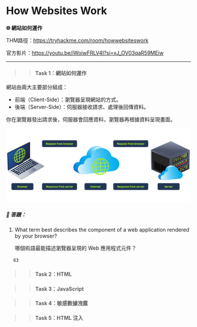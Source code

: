 # How Websites Work

**🌐 網站如何運作**

THM路徑：https://tryhackme.com/room/howwebsiteswork

官方影片：https://youtu.be/iWoiwFRLV4I?si=xJ_OV03qaR59MEiw

---

>> #### Task 1：網站如何運作

網站由兩大主要部分組成：
- 前端（Client-Side）：瀏覽器呈現網站的方式。
- 後端（Server-Side）：伺服器接收請求、處理後回傳資料。

你在瀏覽器發出請求後，伺服器會回應資料，瀏覽器再根據資料呈現畫面。

<p align="left">
  <img src="/rooms/images/15_01.png" width="600">
</p>

##### 🔐 答題：
1. What term best describes the component of a web application rendered by your browser?
   
   哪個術語最能描述瀏覽器呈現的 Web 應用程式元件？
   
&nbsp;&nbsp;&nbsp;&nbsp; `63`


>> #### Task 2：HTML

>> #### Task 3：JavaScript

>> #### Task 4：敏感數據洩露

>> #### Task 5：HTML 注入

<!--
##### 🔐 答題：
1. What is the maximum length of a subdomain?
   
   子域名的最大長度是多少？
   
&nbsp;&nbsp;&nbsp;&nbsp; `63`

2. Which of the following characters cannot be used in a subdomain ( 3 b _ - )?
   
   以下哪些字元不能在子域 （ 3 b _ - ） 中使用？
   
&nbsp;&nbsp;&nbsp;&nbsp; `_`

3. What is the maximum length of a domain name?
   
   Domain Name 名稱的最大長度是多少？
   
&nbsp;&nbsp;&nbsp;&nbsp; `253`

4. What type of TLD is .co.uk?
   
   .co.uk 是什麼類型的 TLD？
   
&nbsp;&nbsp;&nbsp;&nbsp; `ccTLD`

>> #### Task 3：記錄類型
🌐 DNS 記錄類型（DNS Record Types）：<br>
DNS 不只是解析網站網址，還有多種記錄類型。

---
 🅰️ **A Record（IPv4 解析）**

- ✅ 將網域名稱對應到 **IPv4 位址**
- 📌 範例：`104.26.10.229`

---

**🧱 AAAA Record（IPv6 解析）**

- ✅ 將網域名稱對應到 **IPv6 位址**
- 📌 範例：`2606:4700:0020:0000:0000:0000:681a:0be5`

---

**🔗 CNAME Record（別名記錄）**

- ✅ 將一個網域名稱指向 **另一個網域名稱**
- 📌 範例：`store.tryhackme.com → shops.shopify.com`
- ⚙️ 查出來後會再進行下一次 DNS 查詢以獲得 IP 位址

---

**📧 MX Record（郵件交換記錄）**

- ✅ 指定負責該網域 **收發電子郵件** 的伺服器
- 📌 範例：`alt1.aspmx.l.google.com`
- 🔢 含 **優先順序（priority）**，可指定主伺服器與備援伺服器

---

**📝 TXT Record（文字記錄）**

- ✅ 儲存任意文字型資料，常見用途包括：
  - 📮 驗證哪台伺服器可代表此網域發信（防止詐騙、垃圾郵件）
  - ✅ 驗證網域擁有權（用於第三方服務）

##### 🔐 答題：
1. What type of record would be used to advise where to send email?
   
   將使用什麼類型的記錄來建議將電子郵件發送到何處？
   
&nbsp;&nbsp;&nbsp;&nbsp; `63`

2. What type of record handles IPv6 addresses?
   
   什麼類型的記錄處理 IPv6 位址？
   
&nbsp;&nbsp;&nbsp;&nbsp; `AAAA`

>> #### Task 4：提出請求

<details>
<summary><strong>🌐 DNS 請求流程：</strong></summary>


你輸入網址：www.tryhackme.com：

 1. 本機快取（Local Cache）<br>
    ✅ 有 → 直接回傳 IP（結束）<br>
    ❌ 沒有 → 前往遞迴查詢伺服器<br>


 2. 遞迴 DNS 伺服器（Recursive DNS Server）<br>
    ✅ 有快取 → 回傳 IP（結束）<br>
    ❌ 沒有 → 啟動查詢任務<br>


 3. 根 DNS 伺服器（Root DNS Server）<br>
    - 認出 .com → 回傳：對應 TLD 伺服器<br>


 4. TLD 伺服器（Top-Level Domain Server）<br>
    - 查出：.com 的授權 DNS 是誰


 5. 權威 DNS（Authoritative DNS Server）<br>
    -  取得最終 DNS 紀錄（如 A, CNAME, MX）


 6. 遞迴 DNS 伺服器 <br>
    -  快取結果（依 TTL 秒數）<br>
    -  回傳給原本的用戶端


 7. 使用者電腦取得 IP → 正常瀏覽網頁<br>

</details>

---

**快取與 TTL（Time To Live） ：**<br>
- 每筆 DNS 回應都有 **TTL 值**（以秒為單位）
- 意義是「這筆資料最多可以在本地快取多久」
- TTL 到期後，再次查詢才會重走一次流程

---

快速對應詞彙整理：

| 元件                        | 功能說明                                         |
|-----------------------------|--------------------------------------------------|
| Local Cache                 | 使用者裝置的 DNS 快取                           |
| Recursive DNS Server        | 幫你查到底的遞迴伺服器（通常是 ISP 提供）       |
| Root DNS Server             | 網際網路的根伺服器，指引你去對的 TLD            |
| TLD DNS Server              | 負責 .com、.org、.tw 等頂層網域                 |
| Authoritative Name Server   | 實際儲存某網域 DNS 紀錄的伺服器                 |
| TTL                         | 回應的快取有效時間（秒）                        |

<p align="left">
  <img src="/rooms/images/14_01.png" width="600">
</p>

##### 🔐 答題：
1. What field specifies how long a DNS record should be cached for?
   
   哪個欄位指定 DNS 記錄應緩存多長時間？
   
&nbsp;&nbsp;&nbsp;&nbsp; `TTL`

2. What type of DNS Server is usually provided by your ISP?
   
   您的 ISP 通常提供什麼類型的 DNS 伺服器？
   
&nbsp;&nbsp;&nbsp;&nbsp; `Recursive`

3. What type of server holds all the records for a domain?
   
   什麼類型的伺服器保存域的所有記錄？
   
&nbsp;&nbsp;&nbsp;&nbsp; `Authoritative`

>> #### Task 5：實際操作

打開右側網站實作。

Question 1：

<p align="left">
  <img src="/rooms/images/14_02.png" width="600">
</p>

Question 2：

<p align="left">
  <img src="/rooms/images/14_03.png" width="600">
</p>

Question 3：

<p align="left">
  <img src="/rooms/images/14_04.png" width="600">
</p>

Question 4：

<p align="left">
  <img src="/rooms/images/14_04.png" width="600">
</p>

Question 5：

<p align="left">
  <img src="/rooms/images/14_05.png" width="600">
</p>

##### 🔐 答題：
1. What is the CNAME of shop.website.thm?
   
   shop.website.thm 的別名記錄是什麼？
   
&nbsp;&nbsp;&nbsp;&nbsp; `shops.myshopify.com`

2. What is the value of the TXT record of website.thm?
   
   website.thm 的 TXT 記錄值是多少？
   
&nbsp;&nbsp;&nbsp;&nbsp; `THM{7012BBA60997F35A9516C2E16D2944FF}`

3. What is the numerical priority value for the MX record?
   
   MX 記錄的數字優先順序值是多少？
   
&nbsp;&nbsp;&nbsp;&nbsp; `30`

4. What is the IP address for the A record of www.website.thm?
   
   www.website.thm 的 A 記錄的 IP 地址是什麼？
   
&nbsp;&nbsp;&nbsp;&nbsp; `10.10.10.10`